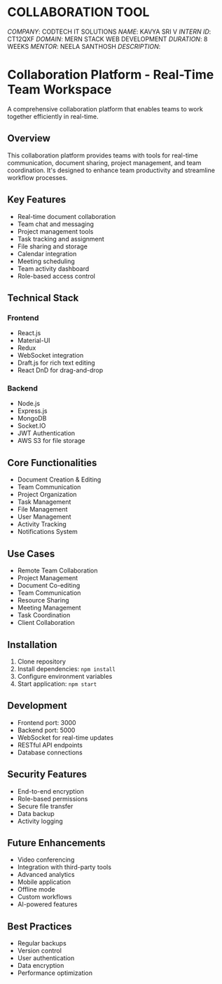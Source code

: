 # COLLABORATION TOOL
*COMPANY*:  CODTECH IT SOLUTIONS
*NAME*: KAVYA SRI V
*INTERN ID*: CT12QXF
*DOMAIN*: MERN STACK WEB DEVELOPMENT
*DURATION*: 8 WEEKS
*MENTOR*:  NEELA SANTHOSH
*DESCRIPTION*:  
# Collaboration Platform - Real-Time Team Workspace

A comprehensive collaboration platform that enables teams to work together efficiently in real-time.

## Overview
This collaboration platform provides teams with tools for real-time communication, document sharing, project management, and team coordination. It's designed to enhance team productivity and streamline workflow processes.

## Key Features
- Real-time document collaboration
- Team chat and messaging
- Project management tools
- Task tracking and assignment
- File sharing and storage
- Calendar integration
- Meeting scheduling
- Team activity dashboard
- Role-based access control

## Technical Stack
### Frontend
- React.js
- Material-UI
- Redux
- WebSocket integration
- Draft.js for rich text editing
- React DnD for drag-and-drop

### Backend
- Node.js
- Express.js
- MongoDB
- Socket.IO
- JWT Authentication
- AWS S3 for file storage

## Core Functionalities
- Document Creation & Editing
- Team Communication
- Project Organization
- Task Management
- File Management
- User Management
- Activity Tracking
- Notifications System

## Use Cases
- Remote Team Collaboration
- Project Management
- Document Co-editing
- Team Communication
- Resource Sharing
- Meeting Management
- Task Coordination
- Client Collaboration

## Installation
1. Clone repository
2. Install dependencies: `npm install`
3. Configure environment variables
4. Start application: `npm start`

## Development
- Frontend port: 3000
- Backend port: 5000
- WebSocket for real-time updates
- RESTful API endpoints
- Database connections

## Security Features
- End-to-end encryption
- Role-based permissions
- Secure file transfer
- Data backup
- Activity logging

## Future Enhancements
- Video conferencing
- Integration with third-party tools
- Advanced analytics
- Mobile application
- Offline mode
- Custom workflows
- AI-powered features

## Best Practices
- Regular backups
- Version control
- User authentication
- Data encryption
- Performance optimization
